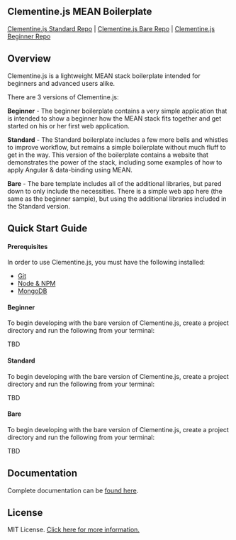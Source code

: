 ## Clementine.js MEAN Boilerplate

[Clementine.js Standard Repo](https://github.com/johnstonbl01/clementinejs) | [Clementine.js Bare Repo](https://github.com/johnstonbl01/clementinejs-bare) | [Clementine.js Beginner Repo](https://github.com/johnstonbl01/clementinejs-beginner)

## Overview

Clementine.js is a lightweight MEAN stack boilerplate intended for beginners and advanced users alike. 

There are 3 versions of Clementine.js:

**Beginner** - The beginner boilerplate contains a very simple application that is intended to show a beginner how the MEAN stack fits together and get started on his or her first web application.

**Standard** - The Standard boilerplate includes a few more bells and whistles to improve workflow, but remains a simple boilerplate without much fluff to get in the way. This version of the boilerplate contains a website that demonstrates the power of the stack, including some examples of how to apply Angular & data-binding using MEAN.

**Bare** - The bare template includes all of the additional libraries, but pared down to only include the necessities. There is a simple web app here (the same as the beginner sample), but using the additional libraries included in the Standard version.

## Quick Start Guide

#### Prerequisites

In order to use Clementine.js, you must have the following installed:

- [Git](https://git-scm.com/)
- [Node & NPM](https://nodejs.org/)
- [MongoDB](http://www.mongodb.org/)

#### Beginner

To begin developing with the bare version of Clementine.js, create a project directory and run the following from your terminal:

TBD

#### Standard

To begin developing with the bare version of Clementine.js, create a project directory and run the following from your terminal:

TBD

#### Bare

To begin developing with the bare version of Clementine.js, create a project directory and run the following from your terminal:

TBD

## Documentation

Complete documentation can be [found here](http://johnstonbl01.github.io/clementinejs).

## License

MIT License. [Click here for more information.](LICENSE.md)
